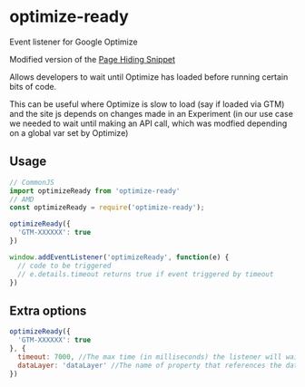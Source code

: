 # optimize-ready
Event listener for Google Optimize

Modified version of the [Page Hiding Snippet](https://developers.google.com/optimize/)

Allows developers to wait until Optimize has loaded before running certain bits of code.

This can be useful where Optimize is slow to load (say if loaded via GTM) and the site js depends on changes made in an Experiment (in our use case we needed to wait until making an API call, which was modfied depending on a global var set by Optimize)

## Usage

```javascript
// CommonJS
import optimizeReady from 'optimize-ready'
// AMD
const optimizeReady = require('optimize-ready');

optimizeReady({
  'GTM-XXXXXX': true
})

window.addEventListener('optimizeReady', function(e) {
  // code to be triggered
  // e.details.timeout returns true if event triggered by timeout
})
```

## Extra options

```javascript
optimizeReady({
  'GTM-XXXXXX': true
}, {
  timeout: 7000, //The max time (in milliseconds) the listener will wait.
  dataLayer: 'dataLayer' //The name of property that references the dataLayer object.
})

```
